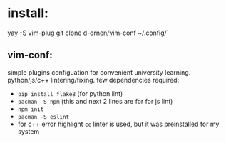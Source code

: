 # install:
yay -S vim-plug
git clone d-ornen/vim-conf ~/.config/`

## vim-conf:
simple plugins configuation for convenient university learning. python/js/c++ lintering/fixing. few dependencies required:
* `pip install flake8` (for python lint)
* `pacman -S npm` (this and next 2 lines are for for js lint)
* `npm init`
* `pacman -S eslint`
* for c++ error highlight `cc` linter is used, but it was preinstalled for my system
